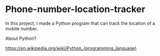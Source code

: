 # Phone-number-location-tracker

In this project, I made a Python program that can track the location of a mobile number. 

About Python?

https://en.wikipedia.org/wiki/Python_(programming_language)
